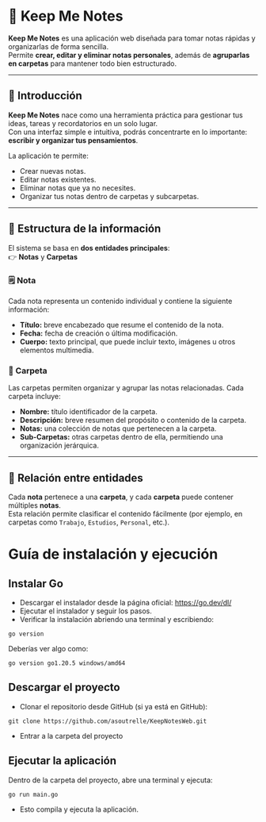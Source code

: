 # 📝 Keep Me Notes

**Keep Me Notes** es una aplicación web diseñada para tomar notas rápidas y organizarlas de forma sencilla.  
Permite **crear, editar y eliminar notas personales**, además de **agruparlas en carpetas** para mantener todo bien estructurado.

---

## 🚀 Introducción

**Keep Me Notes** nace como una herramienta práctica para gestionar tus ideas, tareas y recordatorios en un solo lugar.  
Con una interfaz simple e intuitiva, podrás concentrarte en lo importante: **escribir y organizar tus pensamientos**.

La aplicación te permite:
- Crear nuevas notas.
- Editar notas existentes.
- Eliminar notas que ya no necesites.
- Organizar tus notas dentro de carpetas y subcarpetas.

---

## 📂 Estructura de la información

El sistema se basa en **dos entidades principales**:  
👉 **Notas** y **Carpetas**

### 🗒️ Nota
Cada nota representa un contenido individual y contiene la siguiente información:

- **Título:** breve encabezado que resume el contenido de la nota.  
- **Fecha:** fecha de creación o última modificación.  
- **Cuerpo:** texto principal, que puede incluir texto, imágenes u otros elementos multimedia.

### 📁 Carpeta
Las carpetas permiten organizar y agrupar las notas relacionadas. Cada carpeta incluye:

- **Nombre:** título identificador de la carpeta.  
- **Descripción:** breve resumen del propósito o contenido de la carpeta.  
- **Notas:** una colección de notas que pertenecen a la carpeta.  
- **Sub-Carpetas:** otras carpetas dentro de ella, permitiendo una organización jerárquica.

---

## 🔗 Relación entre entidades

Cada **nota** pertenece a una **carpeta**, y cada **carpeta** puede contener múltiples **notas**.  
Esta relación permite clasificar el contenido fácilmente (por ejemplo, en carpetas como `Trabajo`, `Estudios`, `Personal`, etc.).


# Guía de instalación y ejecución
## Instalar Go
- Descargar el instalador desde la página oficial: https://go.dev/dl/
- Ejecutar el instalador y seguir los pasos.
- Verificar la instalación abriendo una terminal y escribiendo:

```
go version
```
Deberías ver algo como:
```
go version go1.20.5 windows/amd64
```
## Descargar el proyecto
- Clonar el repositorio desde GitHub (si ya está en GitHub):
```
git clone https://github.com/asoutrelle/KeepNotesWeb.git
```
- Entrar a la carpeta del proyecto
## Ejecutar la aplicación
Dentro de la carpeta del proyecto, abre una terminal y ejecuta:
```
go run main.go
```
- Esto compila y ejecuta la aplicación.
